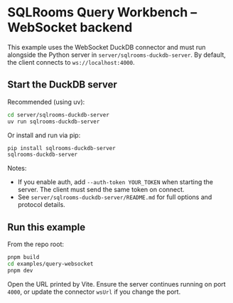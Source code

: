 # SQLRooms Query Workbench – WebSocket backend

This example uses the WebSocket DuckDB connector and must run alongside the Python server in `server/sqlrooms-duckdb-server`. By default, the client connects to `ws://localhost:4000`.

## Start the DuckDB server

Recommended (using uv):

```bash
cd server/sqlrooms-duckdb-server
uv run sqlrooms-duckdb-server
```

Or install and run via pip:

```bash
pip install sqlrooms-duckdb-server
sqlrooms-duckdb-server
```

Notes:

- If you enable auth, add `--auth-token YOUR_TOKEN` when starting the server. The client must send the same token on connect.
- See `server/sqlrooms-duckdb-server/README.md` for full options and protocol details.

## Run this example

From the repo root:

```bash
pnpm build
cd examples/query-websocket
pnpm dev
```

Open the URL printed by Vite. Ensure the server continues running on port `4000`, or update the connector `wsUrl` if you change the port.

